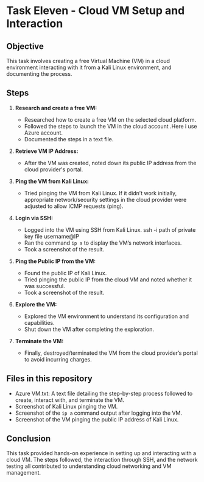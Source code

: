 # Task Eleven - Cloud VM Setup and Interaction

## Objective
This task involves creating a free Virtual Machine (VM) in a cloud environment interacting with it from a Kali Linux environment, and documenting the process.

## Steps

1. **Research and create a free VM:**
   - Researched how to create a free VM on the selected cloud platform.
   - Followed the steps to launch the VM in the cloud account .Here i use Azure account.
   - Documented the steps in a text file.

2. **Retrieve VM IP Address:**
   - After the VM was created, noted down its public IP address from the cloud provider's portal.

3. **Ping the VM from Kali Linux:**
   - Tried pinging the VM from Kali Linux. If it didn’t work initially, appropriate network/security settings in the cloud provider were adjusted to allow ICMP requests (ping).

4. **Login via SSH:**
   - Logged into the VM using SSH from Kali Linux.
         ssh -i path of private key file username@IP
   - Ran the command `ip a` to display the VM’s network interfaces.
   - Took a screenshot of the result.

5. **Ping the Public IP from the VM:**
   - Found the public IP of Kali Linux.
   - Tried pinging the public IP from the cloud VM and noted whether it was successful.
   - Took a screenshot of the result.

6. **Explore the VM:**
   - Explored the VM environment to understand its configuration and capabilities.
   - Shut down the VM after completing the exploration.

7. **Terminate the VM:**
   - Finally, destroyed/terminated the VM from the cloud provider’s portal to avoid incurring charges.

## Files in this repository

-  Azure VM.txt: A text file detailing the step-by-step process followed to create, interact with, and terminate the VM.
-  Screenshot of Kali Linux pinging the VM.
-  Screenshot of the `ip a` command output after logging into the VM.
-  Screenshot of the VM pinging the public IP address of Kali Linux.

## Conclusion
This task provided hands-on experience in setting up and interacting with a cloud VM. The steps followed, the interaction through SSH, and the network testing all contributed to understanding cloud networking and VM management.
